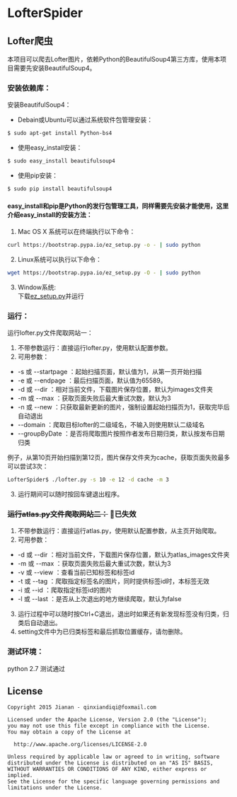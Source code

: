 # LofterSpider

## Lofter爬虫

本项目可以爬去Lofter图片，依赖Python的BeautifulSoup4第三方库，使用本项目需要先安装BeautifulSoup4。

### 安装依赖库：  
安装BeautifulSoup4：  
* Debain或Ubuntu可以通过系统软件包管理安装：  
``` bash
$ sudo apt-get install Python-bs4 
```

* 使用easy_install安装：  
``` bash
$ sudo easy_install beautifulsoup4
```

* 使用pip安装：
``` bash
$ sudo pip install beautifulsoup4
```

#### easy_install和pip是Python的发行包管理工具，同样需要先安装才能使用，这里介绍easy_install的安装方法：  
1. Mac OS X 系统可以在终端执行以下命令： 
```bash 
curl https://bootstrap.pypa.io/ez_setup.py -o - | sudo python   
```
2. Linux系统可以执行以下命令：  
```bash
wget https://bootstrap.pypa.io/ez_setup.py -O - | sudo python   
```
3. Window系统:  
下载[ez_setup.py](https://bootstrap.pypa.io/ez_setup.py)并运行   

### 运行：  
运行lofter.py文件爬取网站一：  
1. 不带参数运行：直接运行lofter.py，使用默认配置参数。  
2. 可用参数：  
* -s 或 --startpage ：起始扫描页面，默认值为1，从第一页开始扫描  
* -e 或 --endpage ：最后扫描页面，默认值为65589。  
* -d 或 --dir ：相对当前文件，下载图片保存位置，默认为images文件夹  
* -m 或 --max ：获取页面失败后最大重试次数，默认为3  
* -n 或 --new ：只获取最新更新的图片，强制设置起始扫描页为1，获取完毕后自动退出  
* --domain ：爬取目标lofter的二级域名，不输入则使用默认二级域名
* --groupByDate ：是否将爬取图片按照作者发布日期归类，默认按发布日期归类

例子，从第10页开始扫描到第12页，图片保存文件夹为cache，获取页面失败最多可以尝试3次：
```bash
LofterSpider$ ./lofter.py -s 10 -e 12 -d cache -m 3   
```
3. 运行期间可以随时按回车键退出程序。  

### ~~运行atlas.py文件爬取网站二：~~  **已失效**  
1. 不带参数运行：直接运行atlas.py，使用默认配置参数，从主页开始爬取。  
2. 可用参数：  
* -d 或 --dir ：相对当前文件，下载图片保存位置，默认为atlas_images文件夹  
* -m 或 --max ：获取页面失败后最大重试次数，默认为3  
* -v 或 --view ：查看当前已知标签和标签id  
* -t 或 --tag ：爬取指定标签名的图片，同时提供标签id时，本标签无效  
* -i 或 --id ：爬取指定标签id的图片  
* -l 或 --last ：是否从上次退出的地方继续爬取，默认为false  
3. 运行过程中可以随时按Ctrl+C退出，退出时如果还有新发现标签没有归类，归类后自动退出。  
4. setting文件中为已归类标签和最后抓取位置缓存，请勿删除。  

### 测试环境：  
python 2.7 测试通过  

## License

    Copyright 2015 Jianan - qinxiandiqi@foxmail.com

    Licensed under the Apache License, Version 2.0 (the "License");
    you may not use this file except in compliance with the License.
    You may obtain a copy of the License at

      http://www.apache.org/licenses/LICENSE-2.0

    Unless required by applicable law or agreed to in writing, software
    distributed under the License is distributed on an "AS IS" BASIS,
    WITHOUT WARRANTIES OR CONDITIONS OF ANY KIND, either express or implied.
    See the License for the specific language governing permissions and
    limitations under the License.
